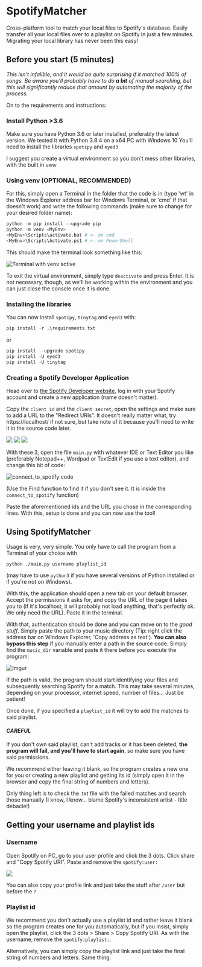 # SpotifyMatcher

Cross-platform tool to match your local files to Spotify's database. Easily transfer all your local files over to a playlist on Spotify in just a few minutes. Migrating your local library has never been this easy!

## Before you start (5 minutes)

*This isn't infalible, and it would be quite surprising if it matched 100% of songs. Be aware you'll probably have to do **a bit** of manual searching, but this will significantly reduce that amount by automating the majority of the process.*

On to the requirements and instructions:

### Install Python >3.6

Make sure you have Python 3.6 or later installed, preferably the latest version. We tested it with Python 3.8.4 on a x64 PC with Windows 10
You'll need to install the libraries `spotipy` and `eyed3`

I suggest you create a virtual environment so you don't mess other libraries, with the built in `venv`

### Using venv (OPTIONAL, RECOMMENDED)

For this, simply open a Terminal in the folder that the code is in (type 'wt' in the Windows Explorer address bar for Windows Terminal, or 'cmd' if that doesn't work)
and write the following commands (make sure to change <MyEnv> for your desired folder name):

```python
python -m pip install --upgrade pip
python -m venv <MyEnv>
<MyEnv>\Scripts\activate.bat # <- on cmd
<MyEnv>\Scripts\Activate.ps1 # <- on PowerShell
```

This should make the terminal look something like this:

![Terminal with venv active](https://imgur.com/1jWhGhU.png)

To exit the virtual environment, simply type `deactivate` and press Enter. It is not necessary, though, as we'll be working within the environment and you can just close the console once it is done.

### Installing the libraries

You can now install `spotipy`, `tinytag` and `eyed3` with:

```python
pip install -r .\requirements.txt
```
or
```python
pip install --upgrade spotipy
pip install -U eyed3
pip install -U tinytag
```

### Creating a Spotify Developer Application

Head over to [the Spotify Developer website](https://developer.spotify.com/dashboard/), log in with your Spotify account and create a new application (name doesn't matter).

Copy the `client id` and the `client secret`, open the settings and make sure to add a URL to the "Redirect URIs". It doesn't really matter what, try https://localhost/ if not sure, but take note of it because you'll need to write it in the source code later.

![](https://i.imgur.com/lwFiRh9.png)
![](https://i.imgur.com/OerZP5c.jpg)
![](https://i.imgur.com/Z3DIPZf.jpg)

With these 3, open the file `main.py` with whatever IDE or Text Editor you like (preferably Notepad++, Wordpad or TextEdit if you use a text editor), and change this bit of code:

![connect_to_spotify code](https://imgur.com/ltblD1T.png)

(Use the Find function to find it if you don't see it. It is inside the `connect_to_spotify` function)

Paste the aforementioned ids and the URL you chose in the corresponding lines. With this, setup is done and you can now use the tool!

## Using SpotifyMatcher

Usage is very, very simple. You only have to call the program from a Terminal of your choice with
```
python ./main.py username playlist_id
```
(may have to use `python3` if you have several versions of Python installed or if you're not on Windows).

With this, the application should open a new tab on your default browser. Accept the permissions it asks for, and copy the URL of the page it takes you to (if it's localhost, it will probably not load anything, that's perfectly ok. We only need the URL). Paste it in the terminal.

With that, authentication should be done and you can move on to the *good stuff*. Simply paste the path to your music directory (Tip: right click the address bar on Windows Explorer, 'Copy address as text'). **You can also bypass this step** if you manually enter a path in the source code. Simply find the `music_dir` variable and paste it there before you execute the program:

![Imgur](https://imgur.com/mZGFs6d.png)

If the path is valid, the program should start identifying your files and subsequently searching Spotify for a match. This may take several minutes, depending on your processor, internet speed, number of files... Just be patient!

Once done, if you specified a `playlist_id` it will try to add the matches to said playlist.
#### ***CAREFUL***
If you don't own said playlist, can't add tracks or it has been deleted, **the program will fail, and you'll have to start again**, so make sure you have said permissions.


We recommend either leaving it blank, so the program creates a new one for you or creating a new playlist and getting its id (simply open it in the browser and copy the final string of numbers and letters).

Only thing left is to check the .txt file with the failed matches and search those manually (I know, I know... blame Spotify's inconsistent artist - title debacle!)

## Getting your username and playlist ids
### Username
Open Spotify on PC, go to your user profile and click the 3 dots. Click share and "Copy Spotify URI". Paste and remove the `spotify:user:`

![](https://imgur.com/TS6ZZlV.png)

You can also copy your profile link and just take the stuff after `/user` but before the `?`

### Playlist id
We recommend you don't actually use a playlist id and rather leave it blank so the program creates one for you automatically, but if you insist, simply open the playlist, click the 3 dots > Share > Copy Spotify URI. As with the username, remove the `spotify:playlist:`.

Alternatively, you can simply copy the playlist link and just take the final string of numbers and letters. Same thing.
